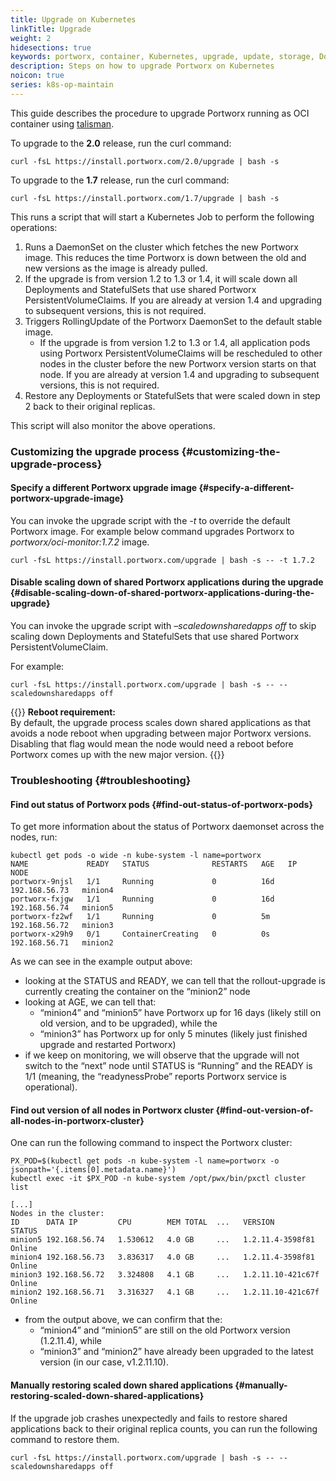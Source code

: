 ```yaml
---
title: Upgrade on Kubernetes
linkTitle: Upgrade
weight: 2
hidesections: true
keywords: portworx, container, Kubernetes, upgrade, update, storage, Docker, k8s, flexvol, pv, persistent disk
description: Steps on how to upgrade Portworx on Kubernetes
noicon: true
series: k8s-op-maintain
---
```


This guide describes the procedure to upgrade Portworx running as OCI container using [talisman](https://github.com/portworx/talisman).

To upgrade to the **2.0** release, run the curl command:
```text
curl -fsL https://install.portworx.com/2.0/upgrade | bash -s
```

To upgrade to the **1.7** release, run the curl command:
```
curl -fsL https://install.portworx.com/1.7/upgrade | bash -s
```

This runs a script that will start a Kubernetes Job to perform the following operations:

1. Runs a DaemonSet on the cluster which fetches the new Portworx image. This reduces the time Portworx is down between the old and new versions as the image is already pulled.
2. If the upgrade is from version 1.2 to 1.3 or 1.4, it will scale down all Deployments and StatefulSets that use shared Portworx PersistentVolumeClaims. If you are already at version 1.4 and upgrading to subsequent versions, this is not required.
3. Triggers RollingUpdate of the Portworx DaemonSet to the default stable image.
   * If the upgrade is from version 1.2 to 1.3 or 1.4, all application pods using Portworx PersistentVolumeClaims will be rescheduled to other nodes in the cluster before the new Portworx version starts on that node. If you are already at version 1.4 and upgrading to subsequent versions, this is not required.
4. Restore any Deployments or StatefulSets that were scaled down in step 2 back to their original replicas.

This script will also monitor the above operations.

### Customizing the upgrade process {#customizing-the-upgrade-process}

#### Specify a different Portworx upgrade image {#specify-a-different-portworx-upgrade-image}

You can invoke the upgrade script with the _-t_ to override the default Portworx image. For example below command upgrades Portworx to _portworx/oci-monitor:1.7.2_ image.

```text
curl -fsL https://install.portworx.com/upgrade | bash -s -- -t 1.7.2
```

#### Disable scaling down of shared Portworx applications during the upgrade {#disable-scaling-down-of-shared-portworx-applications-during-the-upgrade}

You can invoke the upgrade script with _–scaledownsharedapps off_ to skip scaling down Deployments and StatefulSets that use shared Portworx PersistentVolumeClaim.

For example:

```text
curl -fsL https://install.portworx.com/upgrade | bash -s -- --scaledownsharedapps off
```

{{<info>}}
**Reboot requirement:**  
By default, the upgrade process scales down shared applications as that avoids a node reboot when upgrading between major Portworx versions. Disabling that flag would mean the node would need a reboot before Portworx comes up with the new major version.
{{</info>}}

### Troubleshooting {#troubleshooting}

#### Find out status of Portworx pods {#find-out-status-of-portworx-pods}

To get more information about the status of Portworx daemonset across the nodes, run:

```text
kubectl get pods -o wide -n kube-system -l name=portworx
NAME             READY   STATUS              RESTARTS   AGE   IP              NODE
portworx-9njsl   1/1     Running             0          16d   192.168.56.73   minion4
portworx-fxjgw   1/1     Running             0          16d   192.168.56.74   minion5
portworx-fz2wf   1/1     Running             0          5m    192.168.56.72   minion3
portworx-x29h9   0/1     ContainerCreating   0          0s    192.168.56.71   minion2
```

As we can see in the example output above:

* looking at the STATUS and READY, we can tell that the rollout-upgrade is currently creating the container on the “minion2” node
* looking at AGE, we can tell that:
  * “minion4” and “minion5” have Portworx up for 16 days \(likely still on old version, and to be upgraded\), while the
  * “minion3” has Portworx up for only 5 minutes \(likely just finished upgrade and restarted Portworx\)
* if we keep on monitoring, we will observe that the upgrade will not switch to the “next” node until STATUS is “Running” and the READY is 1/1 \(meaning, the “readynessProbe” reports Portworx service is operational\).

#### Find out version of all nodes in Portworx cluster {#find-out-version-of-all-nodes-in-portworx-cluster}

One can run the following command to inspect the Portworx cluster:

```text
PX_POD=$(kubectl get pods -n kube-system -l name=portworx -o jsonpath='{.items[0].metadata.name}')
kubectl exec -it $PX_POD -n kube-system /opt/pwx/bin/pxctl cluster list

[...]
Nodes in the cluster:
ID      DATA IP         CPU        MEM TOTAL  ...   VERSION             STATUS
minion5 192.168.56.74   1.530612   4.0 GB     ...   1.2.11.4-3598f81    Online
minion4 192.168.56.73   3.836317   4.0 GB     ...   1.2.11.4-3598f81    Online
minion3 192.168.56.72   3.324808   4.1 GB     ...   1.2.11.10-421c67f   Online
minion2 192.168.56.71   3.316327   4.1 GB     ...   1.2.11.10-421c67f   Online
```

* from the output above, we can confirm that the:
  * “minion4” and “minion5” are still on the old Portworx version \(1.2.11.4\), while
  * “minion3” and “minion2” have already been upgraded to the latest version \(in our case, v1.2.11.10\).

#### Manually restoring scaled down shared applications {#manually-restoring-scaled-down-shared-applications}

If the upgrade job crashes unexpectedly and fails to restore shared applications back to their original replica counts, you can run the following command to restore them.

```text
curl -fsL https://install.portworx.com/upgrade | bash -s -- --scaledownsharedapps off
```
